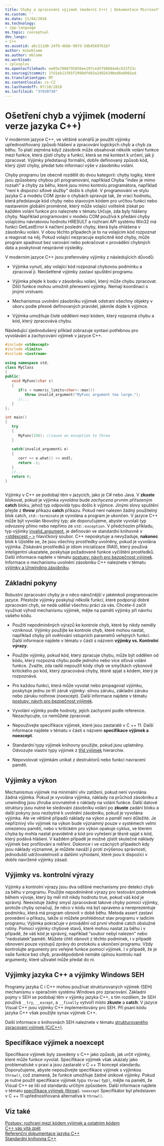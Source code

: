 ```yaml
---
title: Chyby a zpracování výjimek (moderní C++) | Dokumentace Microsoftu
ms.custom: ''
ms.date: 11/04/2016
ms.technology:
- cpp-language
ms.topic: conceptual
dev_langs:
- C++
ms.assetid: a6c111d0-24f9-4bbb-997d-3db4569761b7
author: mikeblome
ms.author: mblome
ms.workload:
- cplusplus
ms.openlocfilehash: ee05e7008795056ee197ce45f68084e6c633f23c
ms.sourcegitcommit: 1fd1eb11f65f2999dfd93a2d924390ed0a0901ed
ms.translationtype: MT
ms.contentlocale: cs-CZ
ms.lasthandoff: 07/10/2018
ms.locfileid: "37939738"
---
```

# <a name="errors-and-exception-handling-modern-c"></a>Ošetření chyb a výjimek (moderní verze jazyka C++)
V moderním jazyce C++, ve většině scénářů je použití výjimky upřednostňovaný způsob hlášení a zpracování logických chyb a chyb za běhu. To platí zejména když zásobník může obsahovat několik volání funkce mezi funkce, která zjistí chyby a funkci, která se má kontext k určení, jak ji zpracovat. Výjimky představují formální, dobře definovaný způsob kód, který zjistí chyby, předat tuto informací výše v zásobníku volání.  
  
 Chyby programu lze obecně rozdělit do dvou kategorií: chyby logiky, které jsou způsobeny chybou při programování, například Chyba "index je mimo rozsah" a chyby za běhu, které jsou mimo kontrolu programátora, například "není k dispozici síťové služby" došlo k chybě. V programování ve stylu jazyka C a modelu COM zpráv o chybách spravuje tak, že vrací hodnotu, která představuje kód chyby nebo stavovým kódem pro určitou funkci nebo nastavením globální proměnné, který může volající volitelně získat po každém volání funkce pro naleznete v tématu Určuje, zda byly hlášeny chyby. Například programování v modelu COM používá k předání chyby volajícímu návratovou hodnotu HRESULT a rozhraní API systému Win32 má funkci GetLastError k načtení poslední chyby, která byla ohlášena v zásobníku volání. V obou těchto případech je to na volajícím kód rozpoznat a reagovat na něj. Pokud volající nezpracuje explicitně kód chyby, může program spadnout bez varování nebo pokračovat v provádění chybných data a poskytovat nesprávné výsledky.  
  
 V moderním jazyce C++ jsou preferovány výjimky z následujících důvodů:  
  
-   Výjimka vynutí, aby volající kód rozpoznal chybovou podmínku a zpracoval ji. Neošetřené výjimky zastaví spuštění programu.  
  
-   Výjimka přejde k bodu v zásobníku volání, který může chybu zpracovat. Dílčí funkce mohou umožnit přenesení výjimky. Nemají koordinaci s jinými vrstvami.  
  
-   Mechanismus uvolnění zásobníku výjimek odstraní všechny objekty v oboru podle přesně definovaných pravidel, jakmile dojde k výjimce.  
  
-   Výjimka umožňuje čisté oddělení mezi kódem, který rozpozná chybu a kód, který zpracovává chybu.  
  
 Následující zjednodušený příklad zobrazuje syntaxi potřebnou pro vyvolávání a zachycování výjimek v jazyce C++.  
  
```cpp  
#include <stdexcept>  
#include <limits>  
#include <iostream>  
  
using namespace std;  
class MyClass  
{  
public:  
   void MyFunc(char c)  
   {  
      if(c > numeric_limits<char>::max())  
         throw invalid_argument("MyFunc argument too large.");  
      //...  
   }  
};  
  
int main()  
{  
   try  
   {  
      MyFunc(256); //cause an exception to throw  
   }  
  
   catch(invalid_argument& e)  
   {  
      cerr << e.what() << endl;  
      return -1;  
   }  
   //...  
   return 0;  
}  
  
```  
  
 Výjimky v C++ se podobají těm v jazycích, jako je C# nebo Java. V **zkuste** blokovat, pokud je výjimka *vyvolána* bude *zachycena* prvním přiřazeným **catch** bloku, jehož typ odpovídá typu došlo k výjimce. Jinými slovy spuštění přejde z **throw** příkazu **catch** příkazu. Pokud není nalezen žádný použitelný blok catch, `std::terminate` je vyvolána a program je ukončen. V jazyce C++ může být vyvolán libovolný typ; ale doporučujeme, abyste vyvolali typ odvozený přímo nebo nepřímo ze `std::exception`. V předchozím příkladu, typ výjimky [invalid_argument](../standard-library/invalid-argument-class.md), je definován ve standardní knihovně v [ \<stdexcept – >](../standard-library/stdexcept.md) hlavičkový soubor. C++ neposkytuje a nevyžaduje, **nakonec** blok k Ujistěte se, že jsou všechny prostředky uvolněny, pokud je vyvolána výjimka. Získávání prostředků je idiom inicializace (RAII), který používá inteligentní ukazatele, poskytuje požadované funkce vyčištění prostředků. Další informace najdete v tématu [postupy: návrh pro bezpečnost výjimek](../cpp/how-to-design-for-exception-safety.md). Informace o mechanismu uvolnění zásobníku C++ naleznete v tématu [výjimky a Unwinding zásobníku](../cpp/exceptions-and-stack-unwinding-in-cpp.md).  
  
## <a name="basic-guidelines"></a>Základní pokyny  
 Robustní zpracování chyby je o něco náročnější v jakémkoli programovacím jazyce. Přestože výjimky poskytují několik funkcí, které podporují dobré zpracování chyb, se nedá udělal všechnu práci za vás. Chcete-li začít využívat výhod mechanismu výjimek, mějte na paměti výjimky při návrhu vašeho kódu.  
  
-   Použití nepodmíněných výrazů ke kontrole chyb, které by nikdy neměly vzniknout. Výjimky použijte ke kontrole chyb, které mohou nastat, například chyby při ověřování vstupních parametrů veřejných funkcí. Další informace najdete v tématu v části s názvem **výjimky vs. Kontrolní výrazy**.  
  
-   Použijte výjimky, pokud kód, který zpracuje chybu, může být oddělen od kódu, který rozpozná chybu podle jednoho nebo více síťová volání funkce. Zvažte, zda radši nepoužít kódy chyb ve smyčkách výkonově kritického po kód, který zpracovává chyby, těsně spjat s kódem, který je rozpoznává. 
  
-   Pro každou funkci, která může vyvolat nebo propagovat výjimku, poskytuje jednu ze tří záruk výjimky: silnou záruku, základní záruku nebo záruku nothrow (noexcept). Další informace najdete v tématu [postupy: návrh pro bezpečnost výjimek](../cpp/how-to-design-for-exception-safety.md).  
  
-   Vyvolání výjimky podle hodnoty, jejich zachycení podle reference. Nezachycujte, co nemůžete zpracovat. 
  
-   Nepoužívejte specifikace výjimek, které jsou zastaralé v C ++ 11. Další informace najdete v tématu v části s názvem **specifikace výjimek a noexcept**.  
  
-   Standardní typy výjimek knihovny použijte, pokud jsou uplatněny. Odvozujte vlastní typy výjimek z [tříd výjimek](../standard-library/exception-class.md) hierarchie.  
  
-   Nepovolovat výjimkám unikat z destruktorů nebo funkcí navracení paměti.  
  
## <a name="exceptions-and-performance"></a>Výjimky a výkon  
 Mechanismus výjimek má minimální vliv zatížení, pokud není vyvolána žádná výjimka. Pokud je vyvolána výjimka, náklady na průchod zásobníku a unwinding jsou zhruba srovnatelné s náklady na volání funkce. Další datové struktury jsou nutné ke sledování zásobníku volání po **zkuste** zadání bloku a další pokyny jsou nezbytné k uvolnění zásobníku, pokud je vyvolána výjimka. Ale ve většině případů náklady na výkon a paměť není důležité. Je nepříznivý vliv výjimek na výkon bude významný pouze v systémech velmi omezenou pamětí, nebo v kritickém pro výkon opakuje cyklus, ve kterém chyba by mohla nastat pravidelně a kód pro vyřešení je těsně spjat s kód, který podává hlášení. V každém případě je možné zjistit skutečné náklady výjimek bez profilování a měření. Dokonce i ve vzácných případech kdy jsou náklady významné, je můžete naváží ji proti zvýšenou správností, jednodušší udržovatelností a dalšími výhodami, které jsou k dispozici v dobře navržené výjimky zásad.  
  
## <a name="exceptions-vs-assertions"></a>Výjimky vs. kontrolní výrazy  
 Výjimky a kontrolní výrazy jsou dva odlišné mechanismy pro detekci chyb za běhu v programu. Použijte nepodmíněné výrazy pro testování podmínek během vývoje, který by měl mít nikdy hodnotu true, pokud váš kód je správný. Neexistuje žádný smysl zpracovávat takové chyby pomocí výjimky, protože chyby označují, že něco v kódu má být opraveno a nereprezentuje podmínku, která má program obnovit v době běhu. Metoda assert zastaví provedení u příkazu, takže si můžete prohlédnout stav programu v ladicím programu; Výjimka pokračuje v provádění od první vhodné catch obslužné rutiny. Pomocí výjimky chybové stavů, které mohou nastat za běhu i v případě, že váš kód je správný, například "soubor nebyl nalezen" nebo "nedostatek"paměti. Můžete chtít obnovit z těchto podmínek, i v případě obnovení pouze výstupů zprávy do protokolu a ukončení programu. Vždy kontrolujte argumenty pro veřejné funkce pomocí výjimek. I v případě, že je vaše funkce bez chyb, pravděpodobně nemáte úplnou kontrolu nad argumenty, které uživatel může předat do ní.  
  
## <a name="c-exceptions-versus-windows-seh-exceptions"></a>Výjimky jazyka C++ a výjimky Windows SEH  
 Programy jazyka C i C++ mohou používat strukturovaných výjimek (SEH) mechanismu v operačním systému Windows pro zpracování. Základní pojmy v SEH se podobají těm v výjimky jazyka C++, s tím rozdílem, že SEH používá `__try`, `__except`, a `__finally` vytvoří místo **zkuste** a **catch**. V jazyce Visual C++ jsou výjimky C++ implementovány pro SEH. Při psaní kódu jazyka C++ však použijte synax výjimek C++.  
  
 Další informace o knihovnách SEH naleznete v tématu [strukturovaného zpracování výjimek (C/C++)](../cpp/structured-exception-handling-c-cpp.md).  
  
## <a name="exception-specifications-and-noexcept"></a>Specifikace výjimek a noexcept  
 Specifikace výjimek byly zavedeny v C++ jako způsob, jak určit výjimky, které může funkce vyvolat. Specifikace výjimek však ukázaly jako problematické v praxi a jsou zastaralé v C ++ 11 koncept standardu. Doporučujeme, abyste nepoužívejte specifikace výjimek s výjimkou `throw()`, což znamená, že funkce umožňuje žádné únikové výjimky. Pokud je nutné použít specifikace výjimek typu `throw(` *typ*`)`, mějte na paměti, že Visual C++ se liší od standardu určitým způsobem. Další informace najdete v tématu [specifikace výjimek (throw)](../cpp/exception-specifications-throw-cpp.md). `noexcept` Specifikátor byl představen v C ++ 11 upřednostňovaná alternativa k `throw()`.  
  
## <a name="see-also"></a>Viz také  
 [Postupy: rozhraní mezi kódem výjimek a ostatním kódem](../cpp/how-to-interface-between-exceptional-and-non-exceptional-code.md)   
 [C++ vás vítá zpět](../cpp/welcome-back-to-cpp-modern-cpp.md)   
 [Referenční dokumentace jazyka C++](../cpp/cpp-language-reference.md)   
 [Standardní knihovna C++](../standard-library/cpp-standard-library-reference.md)

